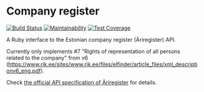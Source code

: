 # Company register

[![Build Status](https://travis-ci.org/internetee/company_register.svg?branch=master)](https://travis-ci.org/internetee/company_register)
[![Maintainability](https://api.codeclimate.com/v1/badges/308a0549a609c62b8f30/maintainability)](https://codeclimate.com/github/internetee/company_register/maintainability)
[![Test Coverage](https://api.codeclimate.com/v1/badges/308a0549a609c62b8f30/test_coverage)](https://codeclimate.com/github/internetee/company_register/test_coverage)

A Ruby interface to the Estonian company register (Äriregister) API.

Currently only implements #7 "Rights of representation of all persons related to the company" from
v6 (https://www.rik.ee/sites/www.rik.ee/files/elfinder/article_files/xml_descriptionv6_eng.pdf).

Check [the official API specification of Äriregister](https://www.rik.ee/en/e-business-registry/xml-service) 
for details.
